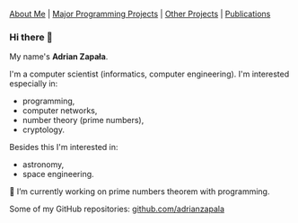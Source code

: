 [About Me](./README.md) | [Major Programming Projects](./mpp.md) | [Other Projects](./op.md) | [Publications](./publications.md)

### Hi there 👋 
My name's **Adrian Zapała**.

I'm a computer scientist (informatics, computer engineering). I'm interested especially in:
- programming,
- computer networks,
- number theory (prime numbers),
- cryptology.

Besides this I'm interested in:
- astronomy,
- space engineering.

🔭 I’m currently working on prime numbers theorem with programming.

Some of my GitHub repositories: [github.com/adrianzapala](https://github.com/adrianzapala)
